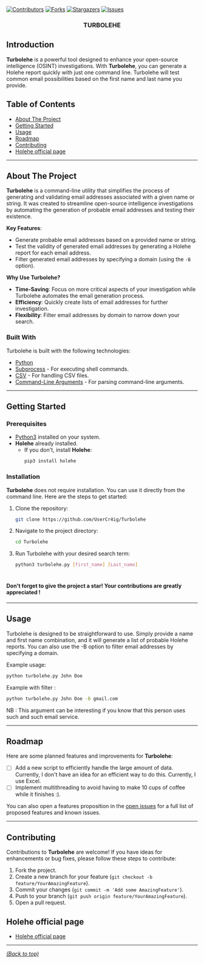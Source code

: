 [![Contributors][contributors-shield]][contributors-url]
[![Forks][forks-shield]][forks-url]
[![Stargazers][stars-shield]][stars-url]
[![Issues][issues-shield]][issues-url]

<!-- Turbolehe  -->
<div align="center">
  <h3 align="center">TURBOLEHE</h3>
</div>


## Introduction

**Turbolehe** is a powerful tool designed to enhance your open-source intelligence (OSINT) investigations. With **Turbolehe**, you can generate a Holehe report quickly with just one command line. Turbolehe will test common email possibilities based on the first name and last name you provide.

## Table of Contents

- [About The Project](#about-the-project)
- [Getting Started](#getting-started)
- [Usage](#usage)
- [Roadmap](#roadmap)
- [Contributing](#contributing)
- [Holehe official page](#Holehe-official-page)

---

## About The Project

**Turbolehe** is a command-line utility that simplifies the process of generating and validating email addresses associated with a given name or string. It was created to streamline open-source intelligence investigations by automating the generation of probable email addresses and testing their existence.

**Key Features**:
- Generate probable email addresses based on a provided name or string.
- Test the validity of generated email addresses by generating a Holehe report for each email address.
- Filter generated email addresses by specifying a domain (using the `-B` option).

**Why Use Turbolehe?**
- **Time-Saving**: Focus on more critical aspects of your investigation while Turbolehe automates the email generation process.
- **Efficiency**: Quickly create lists of email addresses for further investigation.
- **Flexibility**: Filter email addresses by domain to narrow down your search.

### Built With

Turbolehe is built with the following technologies:

- [Python](https://www.python.org/)
- [Subprocess](https://docs.python.org/3/library/subprocess.html) - For executing shell commands.
- [CSV](https://docs.python.org/3/library/csv.html) - For handling CSV files.
- [Command-Line Arguments](https://docs.python.org/3/library/argparse.html) - For parsing command-line arguments.

---

## Getting Started

### Prerequisites

- [Python3](https://www.python.org/) installed on your system.
- **Holehe** already installed.
  - If you don't, install **Holehe**:
    ```sh
    pip3 install holehe
    ```

### Installation

**Turbolehe** does not require installation. You can use it directly from the command line. Here are the steps to get started:

1. Clone the repository:

   ```sh
   git clone https://github.com/UserCr4ig/Turbolehe
   ```

2. Navigate to the project directory:

   ```sh
   cd Turbolehe
   ```

3. Run Turbolehe with your desired search term:

   ```sh
   python3 turbolehe.py [first_name] [Last_name]
   ```
#
#### **Don't forget to give the project a star! Your contributions are greatly appreciated !**
---

## Usage

Turbolehe is designed to be straightforward to use. Simply provide a name and first name combination, and it will generate a list of probable Holehe reports. You can also use the -B option to filter email addresses by specifying a domain.

Example usage:

```sh
python turbolehe.py John Doe
```

Example with filter :

```sh
python turbolehe.py John Doe -B gmail.com
```

NB : This argument can be interesting if you know that this person uses such and such email service.

---

## Roadmap

Here are some planned features and improvements for **Turbolehe**:

- [ ] Add a new script to efficiently handle the large amount of data. Currently, I don't have an idea for an efficient way to do this. Currently, I use Excel.
- [ ] Implement multithreading to avoid having to make 10 cups of coffee while it finishes :).

You can also open a features proposition in the [open issues](https://github.com/UserCr4ig/Turbolehe/issues) for a full list of proposed features and known issues.

---

## Contributing

Contributions to **Turbolehe** are welcome! If you have ideas for enhancements or bug fixes, please follow these steps to contribute:

1. Fork the project.
2. Create a new branch for your feature (`git checkout -b feature/YourAmazingFeature`).
3. Commit your changes (`git commit -m 'Add some AmazingFeature'`).
4. Push to your branch (`git push origin feature/YourAmazingFeature`).
5. Open a pull request.


## Holehe official page

- [Holehe official page](https://github.com/megadose/holehe)


---

[*(Back to top)*](https://github.com/UserCr4ig/Turbolehe#introduction)




<!-- MARKDOWN LINKS & IMAGES -->
<!-- https://www.markdownguide.org/basic-syntax/#reference-style-links -->
[contributors-shield]: https://img.shields.io/github/contributors/UserCr4ig/Turbolehe.svg?style=for-the-badge
[contributors-url]: https://github.com/UserCr4ig/Turbolehe/graphs/contributors
[forks-shield]: https://img.shields.io/github/forks/UserCr4ig/Turbolehe.svg?style=for-the-badge
[forks-url]: https://github.com/UserCr4ig/Turbolehe/network/members
[stars-shield]: https://img.shields.io/github/stars/UserCr4ig/Turbolehe.svg?style=for-the-badge
[stars-url]: https://github.com/UserCr4ig/Turbolehe/stargazers
[issues-shield]: https://img.shields.io/github/issues/UserCr4ig/Turbolehe.svg?style=for-the-badge
[issues-url]: https://github.com/UserCr4ig/Turbolehe/issues
